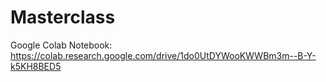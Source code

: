 # Masterclass

Google Colab Notebook:
https://colab.research.google.com/drive/1do0UtDYWooKWWBm3m--B-Y-k5KH8BED5
